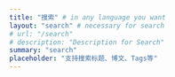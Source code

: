 ```yaml
---
title: "搜索" # in any language you want
layout: "search" # necessary for search
# url: "/search"
# description: "Description for Search"
summary: "search"
placeholder: "支持搜索标题、博文、Tags等"
---
```

